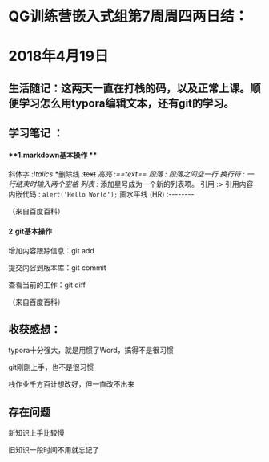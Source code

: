 # QG训练营嵌入式组第7周周四两日结：

#                 2018年4月19日





## 生活随记：这两天一直在打栈的码，以及正常上课。顺便学习怎么用typora编辑文本，还有git的学习。





## 学习笔记 ：

#### **1.markdown基本操作       **                    

斜体字 :*Italics*
*删除线 :~~text~~
*高亮 :==text==
段落 : 段落之间空一行
换行符 : 一行结束时输入两个空格
列表 :* 添加星号成为一个新的列表项。
引用 :> 引用内容
内嵌代码 : `alert('Hello World');`
画水平线 (HR) :--------

（来自百度百科）

#### **2.git基本操作**

增加内容跟踪信息：git add

提交内容到版本库：git commit

查看当前的工作：git diff

（来自百度百科）





## 收获感想：

typora十分强大，就是用惯了Word，搞得不是很习惯

git刚刚上手，也不是很习惯

栈作业千方百计想改好，但一直改不出来

## 存在问题

新知识上手比较慢

旧知识一段时间不用就忘记了